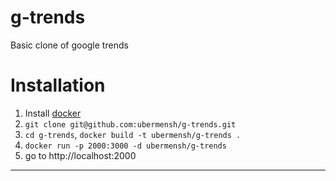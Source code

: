 g-trends
======

Basic clone of google trends

# Installation

1. Install [docker](https://docs.docker.com/installation/)
2. `git clone git@github.com:ubermensh/g-trends.git`
3. `cd g-trends`, `docker build -t ubermensh/g-trends .`
4. `docker run -p 2000:3000 -d ubermensh/g-trends`
5. go to http://localhost:2000

---

